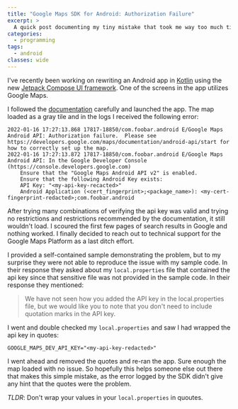 ```yaml
---
title: "Google Maps SDK for Android: Authorization Failure"
excerpt: >
  A quick post documenting my tiny mistake that took me way too much time to diagnose.
categories:
  - programming
tags:
  - android
classes: wide
---
```


I've recently been working on rewriting an Android app in [Kotlin](https://kotlinlang.org/)
using the new [Jetpack Compose UI framework](https://developer.android.com/jetpack/compose).
One of the screens in the app utilizes Google Maps.

I followed the [documentation](https://developers.google.com/maps/documentation/android-sdk/start)
carefully and launched the app. The map loaded as a gray tile and in the logs I received
the following error:

```
2022-01-16 17:27:13.868 17817-18850/com.foobar.android E/Google Maps Android API: Authorization failure.  Please see https://developers.google.com/maps/documentation/android-api/start for how to correctly set up the map.
2022-01-16 17:27:13.872 17817-18850/com.foobar.android E/Google Maps Android API: In the Google Developer Console (https://console.developers.google.com)
    Ensure that the "Google Maps Android API v2" is enabled.
    Ensure that the following Android Key exists:
    API Key: "<my-api-key-recacted>"
    Android Application (<cert_fingerprint>;<package_name>): <my-cert-fingerprint-redacted>;com.foobar.android
```

After trying many combinations of verifying the api key was valid and trying no restrictions
and restrictions recommended by the documentation, it still wouldn't load. I scoured the
first few pages of search results in Google and nothing worked. I finally decided to
reach out to technical support for the Google Maps Platform as a last ditch effort.

I provided a self-contained sample demonstrating the problem, but to my surprise they
were not able to reproduce the issue with my sample code. In their response they asked
about my `local.properties` file that contained the api key since that sensitive file
was not provided in the sample code. In their response they mentioned:

> We have not seen how you added the API key in the local.properties file, but we would like you to note that you don't need to include quotation marks in the API key.

I went and double checked my `local.properties` and saw I had wrapped the api
key in quotes:

```
GOOGLE_MAPS_DEV_API_KEY="<my-api-key-redacted>"
```

I went ahead and removed the quotes and re-ran the app. Sure enough the map loaded with
no issue. So hopefully this helps someone else out there that makes this simple mistake,
as the error logged by the SDK didn't give any hint that the quotes were the problem.

_TLDR_: Don't wrap your values in your `local.properties` in quoutes.
